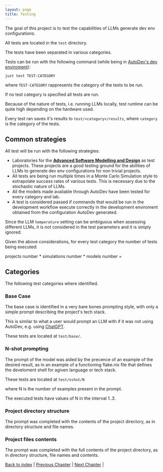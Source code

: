 ```yaml
---
layout: page
title: Testing
---
```


The goal of this project is to test the capabilities of LLMs generate dev env configurations.

All tests are located in the `test` directory.

The tests have been separated in various categories.

Tests can be run with the following command (while being in [AutoDev's dev enviroment](./architectural-design.md#Development)):

```sh
just test TEST-CATEGORY
```

where `TEST-CATEGORY` rappresents the category of the tests to be run.

If no test category is specified all tests are run.

Because of the nature of tests, i.e. running LLMs locally, test runtime can be quite high depending on the hardware used.

Every test ran saves it's results to `test/<category>/results`, where `category` is the category of the tests.

## Common strategies

All test will be run with the following strategies:

- Laboratories for the [__Advanced Software Modelling and Design__](https://www.unibo.it/it/studiare/insegnamenti-competenze-trasversali-moocs/insegnamenti/insegnamento/2025/483706) as test projects. These projects are a good testing ground for the abilities of LLMs to generate dev env configurations for non trivial projects.
- All tests are being run multiple times in a Monte Carlo Simulation style to extrapolate success rates of various tests. This is necessary due to the stochastic nature of LLMs.
- All the models made available through AutoDev have been tested for every category and lab.
- A test is considered passed if commands that would be run in the development workflow execute correctly in the development enviroment obtained from the configuration AutoDev generated.

Since the LLM `temperature` setting can be ambiguous when assessing different LLMs, it is not considered in the test parameters and it is simply ignored.

Given the above considerations, for every test category the number of tests being executed:

projects number * simulations number * models number = 

<!-- TODO write here how many tests have been run in the end. Consider if this number should be calculated this way, or if the number of simulations should be removed from equation -->

<!-- 10 labs -->


## Categories

The following test categories where identified.

### Base Case

The base case is identified in a very bare bones prompting style, with only a simple prompt describing the project's tech stack.

This is similar to what a user would prompt an LLM with if it was not using AutoDev, e.g. using [ChatGPT](https://chatgpt.com/).

These tests are located at `test/base/`.

### N-shot prompting

The prompt of the model was aided by the precence of an example of the desired result, as in an example of a functioning flake.nix file that defines the develoment shell for agiven language or tech stack.

These tests are located at `test/nshot/N`

where N is the number of examples present in the prompt.

The executed tests have values of N in the interval 1..3.

### Project directory structure

The prompt was completed with the contents of the project directory, as in directory structure and file names.

### Project files contents

The prompt was completed with the full contents of the project directory, as in directory structure, file names and contents.

[Back to index](./index.md) |
[Previous Chapter](./implementation.md) |
[Next Chapter](./conclusion.md) |
